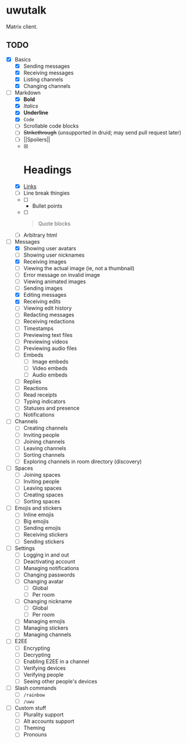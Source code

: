 # uwutalk
Matrix client.

## TODO
 - [x] Basics
     - [x] Sending messages
     - [x] Receiving messages
     - [x] Listing channels
     - [x] Changing channels
 - [ ] Markdown
     - [x] **Bold**
     - [x] *Italics*
     - [x] __Underline__
     - [x] `Code`
     - [ ] Scrollable code blocks
     - [ ] ~~Strikethrough~~ (unsupported in druid; may send pull request later)
     - [ ] ||Spoilers||
     - [x] # Headings
     - [x] [Links](https://lauwa.xyz)
     - [ ] Line break thingies
     - [ ]  - Bullet points
     - [ ] > Quote blocks
     - [ ] Arbitrary html
 - [ ] Messages
     - [x] Showing user avatars
     - [ ] Showing user nicknames
     - [x] Receiving images
     - [ ] Viewing the actual image (ie, not a thumbnail)
     - [ ] Error message on invalid image
     - [ ] Viewing animated images
     - [ ] Sending images
     - [x] Editing messages
     - [x] Receiving edits
     - [ ] Viewing edit history
     - [ ] Redacting messages
     - [ ] Receiving redactions
     - [ ] Timestamps
     - [ ] Previewing text files
     - [ ] Previewing videos
     - [ ] Previewing audio files
     - [ ] Embeds
         - [ ] Image embeds
         - [ ] Video embeds
         - [ ] Audio embeds
     - [ ] Replies
     - [ ] Reactions
     - [ ] Read receipts
     - [ ] Typing indicators
     - [ ] Statuses and presence
     - [ ] Notifications
 - [ ] Channels
     - [ ] Creating channels
     - [ ] Inviting people
     - [ ] Joining channels
     - [ ] Leaving channels
     - [ ] Sorting channels
     - [ ] Exploring channels in room directory (discovery)
 - [ ] Spaces
     - [ ] Joining spaces
     - [ ] Inviting people
     - [ ] Leaving spaces
     - [ ] Creating spaces
     - [ ] Sorting spaces
 - [ ] Emojis and stickers
     - [ ] Inline emojis
     - [ ] Big emojis
     - [ ] Sending emojis
     - [ ] Receiving stickers
     - [ ] Sending stickers
 - [ ] Settings
     - [ ] Logging in and out
     - [ ] Deactivating account
     - [ ] Managing notifications
     - [ ] Changing passwords
     - [ ] Changing avatar
         - [ ] Global
         - [ ] Per room
     - [ ] Changing nickname
         - [ ] Global
         - [ ] Per room
     - [ ] Managing emojis
     - [ ] Managing stickers
     - [ ] Managing channels
 - [ ] E2EE
     - [ ] Encrypting
     - [ ] Decrypting
     - [ ] Enabling E2EE in a channel
     - [ ] Verifying devices
     - [ ] Verifying people
     - [ ] Seeing other people's devices
 - [ ] Slash commands
     - [ ] `/rainbow`
     - [ ] `/uwu`
 - [ ] Custom stuff
     - [ ] Plurality support
     - [ ] Alt accounts support
     - [ ] Theming
     - [ ] Pronouns
